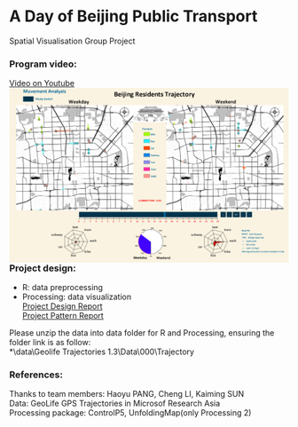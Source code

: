 # A Day of Beijing Public Transport
Spatial Visualisation Group Project  

### Program video:  
[Video on Youtube](https://www.youtube.com/embed/c_u1-snYJc0)  
<img src="Capture.PNG" alt="" style="float: left; margin-right: 10px;" />  

### Project design:
- R: data preprocessing
- Processing: data visualization  
[Project Design Report](https://github.com/JoyceWufm/A-Day-of-Beijing-Public-Transport/blob/master/Reports/Design%20report.pdf)  
[Project Pattern Report](https://github.com/JoyceWufm/A-Day-of-Beijing-Public-Transport/blob/master/Reports/Pattern%20report.pdf)  

Please unzip the data into data folder for R and Processing, ensuring the folder link is as follow:  
*\data\Geolife Trajectories 1.3\Data\000\Trajectory  

### References:
Thanks to team members: Haoyu PANG, Cheng LI, Kaiming SUN  
Data: GeoLife GPS Trajectories in Microsof Research Asia  
Processing package: ControlP5, UnfoldingMap(only Processing 2)
